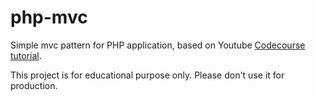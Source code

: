 # php-mvc
Simple mvc pattern for PHP application, based on Youtube [Codecourse tutorial](https://www.youtube.com/playlist?list=PLfdtiltiRHWGXVHXX09fxXDi-DqInchFD).

This project is for educational purpose only. Please don't use it for production.